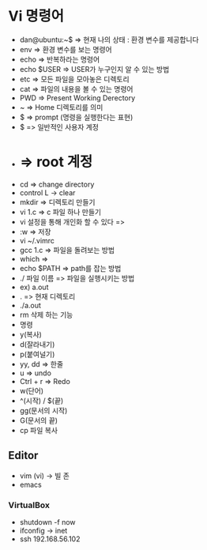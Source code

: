 # Vi 명령어
* dan@ubuntu:~$ => 현재 나의 상태 : 환경 변수를 제공합니다
* env => 환경 변수를 보는 명령어
* echo => 반복하라는 명령어
* echo $USER => USER가 누구인지 알 수 있는 방법
* etc => 모든 파일을 모아놓은 디렉토리
* cat => 파일의 내용을 볼 수 있는 명령어
* PWD => Present Working Derectory
* ~ => Home 디렉토리를 의미
* $ => prompt (명령을 실행한다는 표현)
* $ => 일반적인 사용자 계정
* # => root  계정
* cd => change directory
* control L -> clear
* mkdir => 디렉토리 만들기
* vi 1.c => c 파일 하나 만들기
* vi 설정을 통해 개인화 할 수 있다 => 
* :w => 저장
* vi ~/.vimrc
* gcc 1.c => 파일을 돌려보는 방법
* which => 
* echo $PATH => path를 잡는 방법
* ./ 파일 이름 => 파일을 실행시키는 방법
* ex) a.out
* . => 현재 디렉토리
* ./a.out
* rm 삭제 하는 기능
*  명령
* y(복사)
* d(잘라내기)
* p(붙여널기)
* yy, dd => 한줄
* u => undo
* Ctrl + r =>  Redo
* w(단어)
* ^(시작) / $(끝)
*  gg(문서의 시작)
* G(문서의 끝)
* cp 파일 복사

## Editor
* vim (vi) -> 빌 존
* emacs

### VirtualBox
* shutdown -f now
* ifconfig -> inet
* ssh 192.168.56.102






